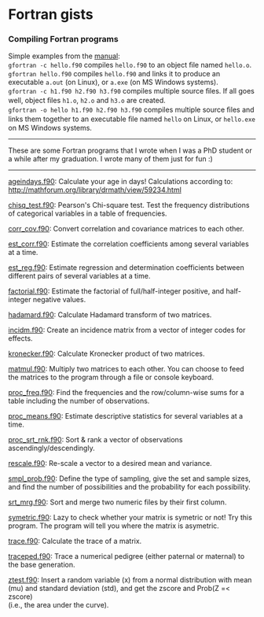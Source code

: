 # Fortran gists

### Compiling Fortran programs

Simple examples from the <a href="http://ftp.g95.org/G95Manual.pdf" target="_blank">manual</a>:  
`gfortran -c hello.f90` compiles `hello.f90` to an object ﬁle named `hello.o`.  
`gfortran hello.f90` compiles `hello.f90` and links it to produce an executable `a.out` (on Linux), or `a.exe` (on MS Windows systems).  
`gfortran -c h1.f90 h2.f90 h3.f90` compiles multiple source ﬁles. If all goes well, object ﬁles `h1.o`, `h2.o` and `h3.o` are created.  
`gfortran -o hello h1.f90 h2.f90 h3.f90` compiles multiple source ﬁles and links them together to an executable ﬁle named `hello` on Linux, or `hello.exe` on MS Windows systems.

---

These are some Fortran programs that I wrote when I was a PhD student or a while after my graduation. I wrote many of them just for fun :)

---

[ageindays.f90](https://gist.github.com/nilforooshan/c4b7c3b54f2ee0c5d88e6bbf2ffad0bc): Calculate your age in days! Calculations according to: <a href="http://mathforum.org/library/drmath/view/59234.html" target="_blank">http://mathforum.org/library/drmath/view/59234.html</a>  

[chisq_test.f90](https://gist.github.com/nilforooshan/61caac472ba2c3f309f19b7b56eb94d1): Pearson's Chi-square test. Test the frequency distributions of categorical variables in a table of frequencies.  

[corr_cov.f90](https://gist.github.com/nilforooshan/953b5742b1acbda05abf634903ecc039): Convert correlation and covariance matrices to each other.  

[est_corr.f90](https://gist.github.com/nilforooshan/9592379f6faac33a316531c5ae3e511a): Estimate the correlation coefficients among several variables at a time.  

[est_reg.f90](https://gist.github.com/nilforooshan/a993160b4d98acb0fc3cb54c653ad703): Estimate regression and determination coefficients between different pairs of several variables at a time.  

[factorial.f90](https://gist.github.com/nilforooshan/d534c4217db81d9731a12311c7f93767): Estimate the factorial of full/half-integer positive, and half-integer negative values.  

[hadamard.f90](https://gist.github.com/nilforooshan/2b7480c4e1de37c43343a59276e78627): Calculate Hadamard transform of two matrices.  

[incidm.f90](https://gist.github.com/nilforooshan/00680e54490775e3c8de2189a7eb06db): Create an incidence matrix from a vector of integer codes for effects.  

[kronecker.f90](https://gist.github.com/nilforooshan/b8a6abb097c8a95cd35b1a2592f01252): Calculate Kronecker product of two matrices.  

[matmul.f90](https://gist.github.com/nilforooshan/f29640fa4b94f03e275a58b60c3a5491): Multiply two matrices to each other. You can choose to feed the matrices to the program through a file or console keyboard.  

[proc_freq.f90](https://gist.github.com/nilforooshan/5e1b4fc1be780b782ad38d08e7d17852): Find the frequencies and the row/column-wise sums for a table including the number of observations.  

[proc_means.f90](https://gist.github.com/nilforooshan/84de9568fc37273aa59549677987d12a): Estimate descriptive statistics for several variables at a time.  

[proc_srt_rnk.f90](https://gist.github.com/nilforooshan/2b7ad5ede8c34cd93a63425ae5f69b8c): Sort & rank a vector of observations ascendingly/descendingly.  

[rescale.f90](https://gist.github.com/nilforooshan/18477e6d0b0e590096e879091e4d09b0): Re-scale a vector to a desired mean and variance.  

[smpl_prob.f90](https://gist.github.com/nilforooshan/b22419e8d6c87f418f74486eaa6a8cb5): Define the type of sampling, give the set and sample sizes, and find the number of possibilities and the probability for each possibility.  

[srt_mrg.f90](https://gist.github.com/nilforooshan/2a42ff4c6554ba707076197325e7a5ef): Sort and merge two numeric files by their first column.  

[symetric.f90](https://gist.github.com/nilforooshan/2ea207be89dec47bb6c49d6ec517e3a6): Lazy to check whether your matrix is symetric or not! Try this program. The program will tell you where the matrix is asymetric.  

[trace.f90](https://gist.github.com/nilforooshan/9f813f365925a9d9e2425be428ff3d49): Calculate the trace of a matrix.  

[traceped.f90](https://gist.github.com/nilforooshan/9bd722738fbb380b0bb80361b2275a32): Trace a numerical pedigree (either paternal or maternal) to the base generation.  

[ztest.f90](https://gist.github.com/nilforooshan/bc7f2d5a39273a3a96a4d4b4f7267a7a): Insert a random variable (x) from a normal distribution with mean (mu) and standard deviation (std), and get the zscore and Prob(Z =< zscore)  
(i.e., the area under the curve).  
